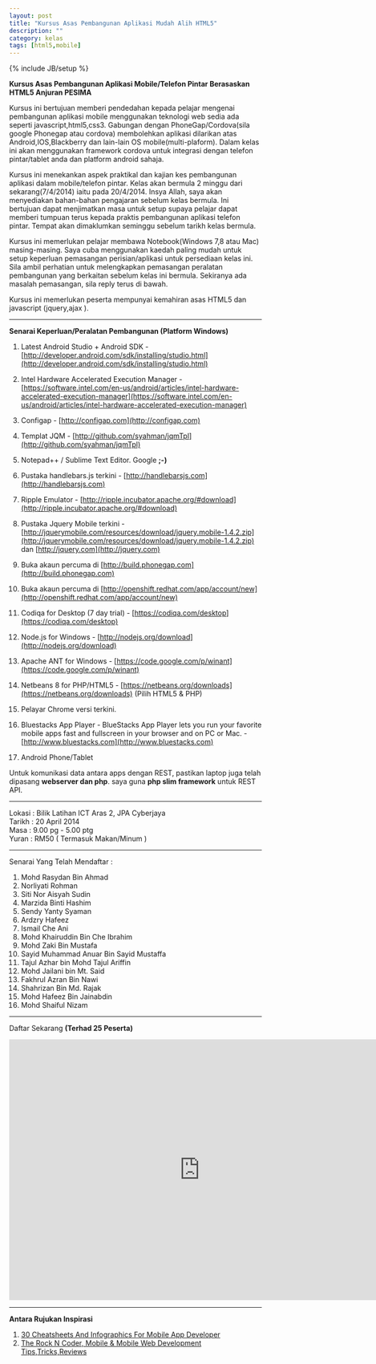 ```yaml
---
layout: post
title: "Kursus Asas Pembangunan Aplikasi Mudah Alih HTML5"
description: ""
category: kelas
tags: [html5,mobile]
---
```

{% include JB/setup %}

**Kursus Asas Pembangunan Aplikasi Mobile/Telefon Pintar Berasaskan HTML5 Anjuran PESIMA**

Kursus ini bertujuan memberi pendedahan kepada pelajar mengenai pembangunan aplikasi mobile menggunakan teknologi web sedia ada seperti javascript,html5,css3. Gabungan dengan PhoneGap/Cordova(sila google Phonegap atau cordova) membolehkan aplikasi dilarikan atas Android,IOS,Blackberry dan lain-lain OS mobile(multi-plaform). Dalam kelas ini akan menggunakan framework cordova untuk integrasi dengan telefon pintar/tablet anda dan platform android sahaja.

Kursus ini menekankan aspek praktikal dan kajian kes pembangunan aplikasi dalam mobile/telefon pintar. Kelas akan bermula 2 minggu dari sekarang(7/4/2014) iaitu pada 20/4/2014. Insya Allah, saya akan menyediakan bahan-bahan pengajaran sebelum kelas bermula. Ini bertujuan dapat menjimatkan masa untuk setup supaya pelajar dapat memberi tumpuan terus kepada praktis pembangunan aplikasi telefon pintar. Tempat akan dimaklumkan seminggu sebelum tarikh kelas bermula.

Kursus ini memerlukan pelajar membawa Notebook(Windows 7,8 atau Mac) masing-masing. Saya cuba menggunakan kaedah paling mudah untuk setup keperluan pemasangan perisian/aplikasi untuk persediaan kelas ini. Sila ambil perhatian untuk melengkapkan pemasangan peralatan pembangunan yang berkaitan sebelum kelas ini bermula. Sekiranya ada masalah pemasangan, sila reply terus di bawah. 

Kursus ini memerlukan peserta mempunyai kemahiran asas HTML5 dan javascript (jquery,ajax ). 

---

**Senarai Keperluan/Peralatan Pembangunan (Platform Windows)**

1. Latest Android Studio + Android SDK - [http://developer.android.com/sdk/installing/studio.html](http://developer.android.com/sdk/installing/studio.html)
2. Intel Hardware Accelerated Execution Manager - [https://software.intel.com/en-us/android/articles/intel-hardware-accelerated-execution-manager](https://software.intel.com/en-us/android/articles/intel-hardware-accelerated-execution-manager)
3. Configap - [http://configap.com](http://configap.com)
4. Templat JQM - [http://github.com/syahman/jqmTpl](http://github.com/syahman/jqmTpl)
5. Notepad++ / Sublime Text Editor. Google **;-)**
6. Pustaka handlebars.js terkini - [http://handlebarsjs.com](http://handlebarsjs.com)
7. Ripple Emulator - [http://ripple.incubator.apache.org/#download](http://ripple.incubator.apache.org/#download)
8. Pustaka Jquery Mobile terkini - [http://jquerymobile.com/resources/download/jquery.mobile-1.4.2.zip](http://jquerymobile.com/resources/download/jquery.mobile-1.4.2.zip) dan [http://jquery.com](http://jquery.com)
9. Buka akaun percuma di [http://build.phonegap.com](http://build.phonegap.com)
10. Buka akaun percuma di [http://openshift.redhat.com/app/account/new](http://openshift.redhat.com/app/account/new)
11. Codiqa for Desktop (7 day trial) - [https://codiqa.com/desktop](https://codiqa.com/desktop)
12. Node.js for Windows - [http://nodejs.org/download](http://nodejs.org/download)
13. Apache ANT for Windows - [https://code.google.com/p/winant](https://code.google.com/p/winant)
14. Netbeans 8 for PHP/HTML5 - [https://netbeans.org/downloads](https://netbeans.org/downloads) (Pilih HTML5 & PHP)
15. Pelayar Chrome versi terkini.  
16. Bluestacks App Player - BlueStacks App Player lets you run your favorite  
    mobile apps fast and fullscreen in your browser and on PC or Mac. - [http://www.bluestacks.com](http://www.bluestacks.com)

17. Android Phone/Tablet

Untuk komunikasi data antara apps dengan REST, pastikan laptop juga telah dipasang **webserver dan php**. saya guna **php slim framework** untuk REST API.


---

Lokasi : Bilik Latihan ICT Aras 2, JPA Cyberjaya  
Tarikh : 20 April 2014   
Masa   : 9.00 pg - 5.00 ptg   
Yuran  : RM50 ( Termasuk Makan/Minum )  

---

Senarai Yang Telah Mendaftar : 

1. Mohd Rasydan Bin Ahmad  
2. Norliyati Rohman  
3. Siti Nor Aisyah Sudin  
4. Marzida Binti Hashim  
5. Sendy Yanty Syaman  
6. Ardzry Hafeez 
7. Ismail Che Ani
8. Mohd Khairuddin Bin Che Ibrahim
9. Mohd Zaki Bin Mustafa
10. Sayid Muhammad Anuar Bin Sayid Mustaffa
11. Tajul Azhar bin Mohd Tajul Ariffin
12. Mohd Jailani bin Mt. Said
13. Fakhrul Azran Bin Nawi  
14. Shahrizan Bin Md. Rajak  
15. Mohd Hafeez Bin Jainabdin  
16. Mohd Shaiful Nizam 





---

Daftar Sekarang  **(Terhad 25 Peserta)**

<iframe src="https://docs.google.com/forms/d/17LvjvBfjrWLXKuRHhFouvI0tIRjZjdh-Qutc9f0MXSs/viewform?embedded=true" width="760" height="520" frameborder="0" marginheight="0" marginwidth="0">Loading...</iframe>


---

**Antara Rujukan Inspirasi**

1. [30 Cheatsheets And Infographics For Mobile App Developer](http://www.hongkiat.com/blog/cheatsheet-app-developers-designers/)  
2. [The Rock N Coder, Mobile & Mobile Web Development Tips,Tricks,Reviews](http://therockncoder.blogspot.com)  



